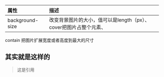  | 属性 | 描述 |
  | :-------- | :-----|
  | background-size | 改变背景图片的大小，值可以是length（px）、cover把图片占整个元素、
  contain 把图片扩展宽度或者高度到最大的尺寸
  ## 其实就是这样的
  >这是引用
